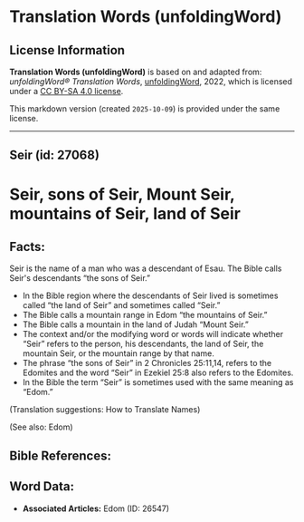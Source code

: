 # Translation Words (unfoldingWord)

## License Information

**Translation Words (unfoldingWord)** is based on and adapted from: _unfoldingWord® Translation Words_, [unfoldingWord](https://unfoldingword.org/utw), 2022, which is licensed under a [CC BY-SA 4.0 license](https://creativecommons.org/licenses/by-sa/4.0/legalcode.en).

This markdown version (created `2025-10-09`) is provided under the same license.



--------------------------------

## Seir (id: 27068)

Seir, sons of Seir, Mount Seir, mountains of Seir, land of Seir
===============================================================

Facts:
------

Seir is the name of a man who was a descendant of Esau. The Bible calls Seir's descendants “the sons of Seir.”

* In the Bible region where the descendants of Seir lived is sometimes called “the land of Seir” and sometimes called “Seir.”
* The Bible calls a mountain range in Edom “the mountains of Seir.”
* The Bible calls a mountain in the land of Judah “Mount Seir.”
* The context and/or the modifying word or words will indicate whether “Seir” refers to the person, his descendants, the land of Seir, the mountain Seir, or the mountain range by that name.
* The phrase “the sons of Seir” in 2 Chronicles 25:11,14, refers to the Edomites and the word “Seir” in Ezekiel 25:8 also refers to the Edomites.
* In the Bible the term “Seir” is sometimes used with the same meaning as “Edom.”

(Translation suggestions: How to Translate Names)

(See also: Edom)

Bible References:
-----------------

Word Data:
----------

* **Associated Articles:** Edom (ID: 26547)

